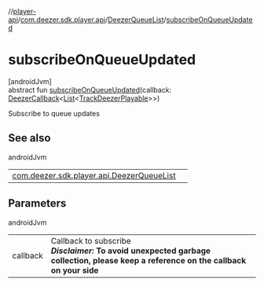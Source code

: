//[player-api](../../../index.md)/[com.deezer.sdk.player.api](../index.md)/[DeezerQueueList](index.md)/[subscribeOnQueueUpdated](subscribe-on-queue-updated.md)

# subscribeOnQueueUpdated

[androidJvm]\
abstract fun [subscribeOnQueueUpdated](subscribe-on-queue-updated.md)(callback: [DeezerCallback](../../../../../common-api/common-api/com.deezer.sdk.common/-deezer-callback/index.md)&lt;[List](https://kotlinlang.org/api/latest/jvm/stdlib/kotlin.collections/-list/index.html)&lt;[TrackDeezerPlayable](../../com.deezer.sdk.player.model/-track-deezer-playable/index.md)&gt;&gt;)

Subscribe to queue updates

## See also

androidJvm

|                                                                              |     |
| ---------------------------------------------------------------------------- | --- |
| [com.deezer.sdk.player.api.DeezerQueueList](unsubscribe-on-queue-updated.md) |     |

## Parameters

androidJvm

|          |                                                                                                                                              |
| -------- | -------------------------------------------------------------------------------------------------------------------------------------------- |
| callback | Callback to subscribe<br/>**_Disclaimer:_** **To avoid unexpected garbage collection, please keep a reference on the callback on your side** |
